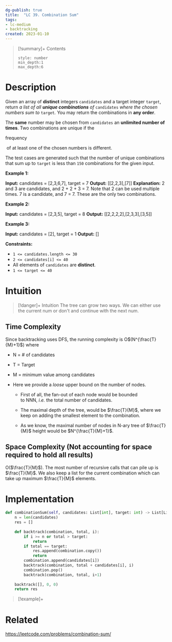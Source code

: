 ```yaml
---
dg-publish: true
title:  "LC 39. Combination Sum"
tags:
- lc-medium
- backtracking
created: 2023-01-10
---
```


>[!summary]+ Contents
>```toc
>style: number
>min_depth:1
>max_depth:6
>```

# Description
Given an array of **distinct** integers `candidates` and a target integer `target`, return _a list of all **unique combinations** of_ `candidates` _where the chosen numbers sum to_ `target`_._ You may return the combinations in **any order**.

The **same** number may be chosen from `candidates` an **unlimited number of times**. Two combinations are unique if the 

frequency

 of at least one of the chosen numbers is different.

The test cases are generated such that the number of unique combinations that sum up to `target` is less than `150` combinations for the given input.

**Example 1:**

**Input:** candidates = [2,3,6,7], target = 7
**Output:** [[2,2,3],[7]]
**Explanation:**
2 and 3 are candidates, and 2 + 2 + 3 = 7. Note that 2 can be used multiple times.
7 is a candidate, and 7 = 7.
These are the only two combinations.

**Example 2:**

**Input:** candidates = [2,3,5], target = 8
**Output:** [[2,2,2,2],[2,3,3],[3,5]]

**Example 3:**

**Input:** candidates = [2], target = 1
**Output:** []

**Constraints:**

-   `1 <= candidates.length <= 30`
-   `2 <= candidates[i] <= 40`
-   All elements of `candidates` are **distinct**.
-   `1 <= target <= 40`
# Intuition

>[!danger]+ Intuition
>The tree can grow two ways. 
>We can either use the current num or don't and continue with the next num.

## Time Complexity
Since backtracking uses DFS, the running complexity is O$(N^{\frac{T}{M}+1}$) where
- N = # of candidates
- T = Target
- M = minimum value among candidates

-   Here we provide a _loose_ upper bound on the number of nodes.
    
    -   First of all, the fan-out of each node would be bounded to NNN, _i.e._ the total number of candidates.
        
    -   The maximal depth of the tree, would be $\frac{T}{M}$​, where we keep on adding the smallest element to the combination.
        
    -   As we know, the maximal number of nodes in N-ary tree of $\frac{T}{M}$ height would be $N^{\frac{T}{M}+1}$.

## Space Complexity (Not accounting for space required to hold all results)
O($\frac{T}{M}$). The most number of recursive calls that can pile up is $\frac{T}{M}$. We also keep a list for the current combination which can take up maximum $\frac{T}{M}$ elements. 


# Implementation
```python
def combinationSum(self, candidates: List[int], target: int) -> List[List[int]]:
	n = len(candidates)
	res = []
	
	def backtrack(combination, total, i):
		if i >= n or total > target:
			return
		if total == target:
			res.append(combination.copy())
			return
		combination.append(candidates[i])
		backtrack(combination, total + candidates[i], i)
		combination.pop()
		backtrack(combination, total, i+1)
	
	backtrack([], 0, 0)
	return res
```

>[!example]+ 


# Related
https://leetcode.com/problems/combination-sum/